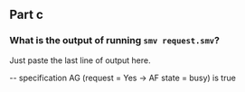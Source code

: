 ## Part c

### What is the output of running `smv request.smv`?

Just paste the last line of output here.

-- specification AG (request = Yes -> AF state = busy)  is true